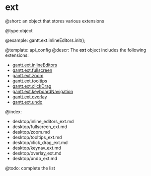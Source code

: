 ext
=============

@short:
	an object that stores various extensions

@type:object

@example:
gantt.ext.inlineEditors.init();

@template:	api_config
@descr:
The **ext** object includes the following extensions:

- [gantt.ext.inlineEditors](desktop/inline_editors_ext.md)
- [gantt.ext.fullscreen](desktop/fullscreen_ext.md)
- [gantt.ext.zoom](desktop/zoom.md)
- [gantt.ext.tooltips](desktop/tooltips_ext.md)
- [gantt.ext.clickDrag](desktop/click_drag_ext.md)
- [gantt.ext.keyboardNavigation](desktop/keynav_ext.md)
- [gantt.ext.overlay](desktop/overlay_ext.md)
- [gantt.ext.undo](desktop/undo_ext.md)


@index:
- desktop/inline_editors_ext.md
- desktop/fullscreen_ext.md
- desktop/zoom.md
- desktop/tooltips_ext.md
- desktop/click_drag_ext.md
- desktop/keynav_ext.md
- desktop/overlay_ext.md
- desktop/undo_ext.md

@todo: complete the list
